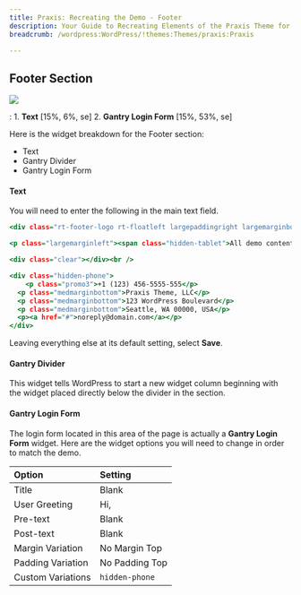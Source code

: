 ```yaml
---
title: Praxis: Recreating the Demo - Footer
description: Your Guide to Recreating Elements of the Praxis Theme for WordPress
breadcrumb: /wordpress:WordPress/!themes:Themes/praxis:Praxis

---
```


Footer Section
-----

![][demo]

:   1. **Text** [15%, 6%, se]
    2. **Gantry Login Form** [15%, 53%, se]

Here is the widget breakdown for the Footer section:

* Text
* Gantry Divider
* Gantry Login Form

#### Text

You will need to enter the following in the main text field.

~~~ .html
<div class="rt-footer-logo rt-floatleft largepaddingright largemarginbottom"></div>

<p class="largemarginleft"><span class="hidden-tablet">All demo content is for sample purposes only, intended to show a live site. </span>All images are licensed from <strong><a href="http://www.shutterstock.com">ShutterStock</a></strong> for exclusive use on this demo site. <span class="visible-large">To replicate a near equivalent copy of the demo onto your server, use the RocketLauncher package.</span></p>

<div class="clear"></div><br />

<div class="hidden-phone">
    <p class="promo3">+1 (123) 456-5555-555</p>
  <p class="medmarginbottom">Praxis Theme, LLC</p>
  <p class="medmarginbottom">123 WordPress Boulevard</p>
  <p class="medmarginbottom">Seattle, WA 00000, USA</p>
  <p><a href="#">noreply@domain.com</a></p> 
</div>
~~~

Leaving everything else at its default setting, select **Save**.

#### Gantry Divider

This widget tells WordPress to start a new widget column beginning with the widget placed directly below the divider in the section.

#### Gantry Login Form

The login form located in this area of the page is actually a **Gantry Login Form** widget. Here are the widget options you will need to change in order to match the demo.

| Option            | Setting        |  
| :---------------- | :------------- |  
| Title             | Blank          |  
| User Greeting     | Hi,            |  
| Pre-text          | Blank          |  
| Post-text         | Blank          |  
| Margin Variation  | No Margin Top  |  
| Padding Variation | No Padding Top |  
| Custom Variations | `hidden-phone` |  

[demo]: assets/demo_11.jpeg